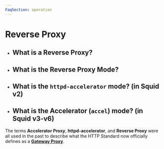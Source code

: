 ```yaml
---
FaqSection: operation
---
```

# Reverse Proxy

 * ## What is a Reverse Proxy?
 * ## What is the Reverse Proxy Mode?
 * ## What is the `httpd-accelerator` mode? (in Squid v2)
 * ## What is the Accelerator (`accel`) mode? (in Squid v3-v6)

The terms **Accelerator Proxy**, **httpd-accelerator**, and **Reverse Proxy**
were all used in the past to describe what the HTTP Standard now officially
defines as a [**Gateway Proxy**](GatewayProxy).
